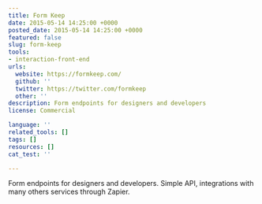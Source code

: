 ```yaml
---
title: Form Keep
date: 2015-05-14 14:25:00 +0000
posted_date: 2015-05-14 14:25:00 +0000
featured: false
slug: form-keep
tools:
- interaction-front-end
urls:
  website: https://formkeep.com/
  github: ''
  twitter: https://twitter.com/formkeep
  other: ''
description: Form endpoints for designers and developers
license: Commercial

language: ''
related_tools: []
tags: []
resources: []
cat_test: ''

---
```

Form endpoints for designers and developers. Simple API, integrations with many others services through Zapier.
